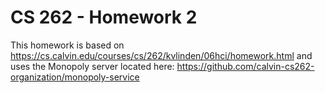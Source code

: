 # CS 262 - Homework 2
This homework is based on https://cs.calvin.edu/courses/cs/262/kvlinden/06hci/homework.html and uses the Monopoly server located here: https://github.com/calvin-cs262-organization/monopoly-service
